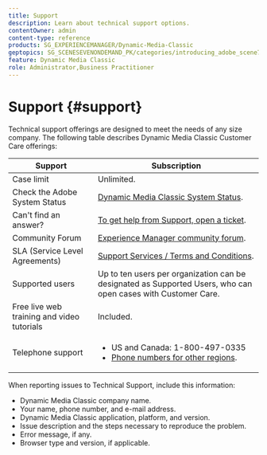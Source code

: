 ```yaml
---
title: Support
description: Learn about technical support options.
contentOwner: admin
content-type: reference
products: SG_EXPERIENCEMANAGER/Dynamic-Media-Classic
geptopics: SG_SCENESEVENONDEMAND_PK/categories/introducing_adobe_scene7
feature: Dynamic Media Classic
role: Administrator,Business Practitioner
---
```

# Support {#support}

Technical support offerings are designed to meet the needs of any size company. The following table describes Dynamic Media Classic Customer Care offerings:

|Support|Subscription|
|--- |--- |
|Case limit|Unlimited.|
|Check the Adobe System Status|[Dynamic Media Classic System Status](https://status.adobe.com/products/1175).|
|Can't find an answer?|[To get help from Support, open a ticket](https://experienceleague.adobe.com/?support-solution=General#support).|
|Community Forum|[Experience Manager community forum](https://experienceleaguecommunities.adobe.com/t5/adobe-experience-manager/ct-p/adobe-experience-manager-community).|
|SLA (Service Level Agreements)|[Support Services / Terms and Conditions](https://helpx.adobe.com/support/programs/support-policies-terms-conditions.html).|
|Supported users|Up to ten users per organization can be designated as Supported Users, who can open cases with Customer Care.|
|Free live web training and video tutorials|Included.|
|Telephone support|<ul><li>US and Canada: 1-800-497-0335 </li><li>[Phone numbers for other regions](https://helpx.adobe.com/contact/dma-external/DMACustomeCareRegionalPhoneNumbers.html).</li></ul>|

<!-- |Create a support case| [https://helpx.adobe.com/enterprise/admin-guide.html/enterprise/using/support-for-experience-cloud.ug.html](https://helpx.adobe.com/enterprise/admin-guide.html/enterprise/using/support-for-experience-cloud.ug.html) | -->

When reporting issues to Technical Support, include this information:

* Dynamic Media Classic company name.
* Your name, phone number, and e-mail address.
* Dynamic Media Classic application, platform, and version.
* Issue description and the steps necessary to reproduce the problem.
* Error message, if any.
* Browser type and version, if applicable.
